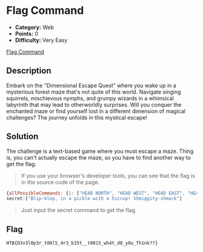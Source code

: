 # Flag Command

- **Category:** Web
- **Points:** 0
- **Difficulty:** Very Easy

[Flag Command](https://app.hackthebox.com/challenges/Flag%2520Command)

## Description

Embark on the "Dimensional Escape Quest" where you wake up in a mysterious forest maze that's not quite of this world. Navigate singing squirrels, mischievous nymphs, and grumpy wizards in a whimsical labyrinth that may lead to otherworldly surprises. Will you conquer the enchanted maze or find yourself lost in a different dimension of magical challenges? The journey unfolds in this mystical escape!

## Solution

The challenge is a text-based game where you must escape a maze.
Thing is, you can't actually escape the maze, so you have to find another way to get the flag.

> If you use your browser's developer tools, you can see that the flag is in the source code of the page.

```javascript
{allPossibleCommands: {1: ["HEAD NORTH", "HEAD WEST", "HEAD EAST", "HEAD SOUTH"],…}}
secret:["Blip-blop, in a pickle with a hiccup! Shmiggity-shmack"]
```
> Just input the secret command to get the flag.

## Flag

`HTB{D3v3l0p3r_t00l5_4r3_b35t__t0015_wh4t_d0_y0u_Th1nk??}`
